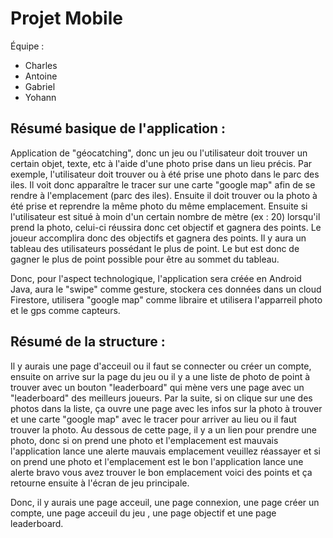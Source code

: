 # Projet Mobile

Équipe : 
- Charles
- Antoine
- Gabriel
- Yohann

## Résumé basique de l'application : 

Application de "géocatching", donc un jeu ou l'utilisateur doit trouver un certain objet, texte, etc à l'aide d'une photo prise dans un lieu précis. Par exemple, l'utilisateur doit trouver ou à été prise une photo dans le parc des iles. Il voit donc apparaître le tracer sur une carte "google map" afin de se rendre à l'emplacement (parc des iles). Ensuite il doit trouver ou la photo à été prise et reprendre la même photo du même emplacement. Ensuite si l'utilisateur est situé à moin d'un certain nombre de mètre (ex : 20) lorsqu'il prend la photo, celui-ci réussira donc cet objectif et gagnera des points. Le joueur accomplira donc des objectifs et gagnera des points. Il y aura un tableau des utilisateurs possédant le plus de point. Le but est donc de gagner le plus de point possible pour être au sommet du tableau. 

Donc, pour l'aspect technologique, l'application sera créée en Android Java, aura le "swipe" comme gesture, stockera ces données dans un cloud Firestore, utilisera "google map" comme libraire et utilisera l'apparreil photo et le gps comme capteurs.

## Résumé de la structure : 

Il y aurais une page d'acceuil ou il faut se connecter ou créer un compte, ensuite on arrive sur la page du jeu ou il y a une liste de photo de point à trouver avec un bouton "leaderboard" qui mène vers une page avec un "leaderboard" des meilleurs joueurs. Par la suite, si on clique sur une des photos dans la liste, ça ouvre une page avec les infos sur la photo à trouver et une carte "google map" avec le tracer pour arriver au lieu ou il faut trouver la photo. Au dessous de cette page, il y a un lien pour prendre une photo, donc si on prend une photo et l'emplacement est mauvais l'application lance une alerte mauvais emplacement veuillez réassayer et si on prend une photo et l'emplacement est le bon l'application lance une alerte bravo vous avez trouver le bon emplacement voici des points et ça retourne ensuite à l'écran de jeu principale.

Donc, il y aurais une page acceuil, une page connexion, une page créer un compte, une page acceuil du jeu , une page objectif et une page leaderboard.